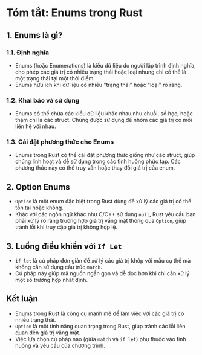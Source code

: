 # Tóm tắt: Enums trong Rust

## 1. **Enums là gì?**
### 1.1. **Định nghĩa**
- Enums (hoặc Enumerations) là kiểu dữ liệu do người lập trình định nghĩa, cho phép các giá trị có nhiều trạng thái hoặc loại nhưng chỉ có thể là một trạng thái tại một thời điểm.
- Enums hữu ích khi dữ liệu có nhiều "trạng thái" hoặc "loại" rõ ràng.

### 1.2. **Khai báo và sử dụng**
- Enums có thể chứa các kiểu dữ liệu khác nhau như chuỗi, số học, hoặc thậm chí là các struct. Chúng được sử dụng để nhóm các giá trị có mối liên hệ với nhau.

### 1.3. **Cài đặt phương thức cho Enums**
- Enums trong Rust có thể cài đặt phương thức giống như các struct, giúp chúng linh hoạt và dễ sử dụng trong các tình huống phức tạp. Các phương thức này có thể truy vấn hoặc thay đổi giá trị của enum.

## 2. **Option Enums**
- `Option` là một enum đặc biệt trong Rust dùng để xử lý các giá trị có thể tồn tại hoặc không.
- Khác với các ngôn ngữ khác như C/C++ sử dụng `null`, Rust yêu cầu bạn phải xử lý rõ ràng trường hợp giá trị vắng mặt thông qua `Option`, giúp tránh lỗi khi truy cập giá trị không hợp lệ.

## 3. **Luồng điều khiển với `If Let`**
- `if let` là cú pháp đơn giản để xử lý các giá trị khớp với mẫu cụ thể mà không cần sử dụng cấu trúc `match`.
- Cú pháp này giúp mã nguồn ngắn gọn và dễ đọc hơn khi chỉ cần xử lý một số trường hợp nhất định.

## **Kết luận**
- Enums trong Rust là công cụ mạnh mẽ để làm việc với các giá trị có nhiều trạng thái.
- `Option` là một tính năng quan trọng trong Rust, giúp tránh các lỗi liên quan đến giá trị vắng mặt.
- Việc lựa chọn cú pháp nào (giữa `match` và `if let`) phụ thuộc vào tình huống và yêu cầu của chương trình.
